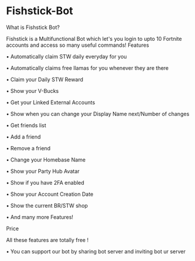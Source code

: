# Fishstick-Bot

What is Fishstick Bot?

Fishstick is a Multifunctional Bot which let's you login to upto 10 Fortnite accounts and access so many useful commands!
Features

• Automatically claim STW daily everyday for you

• Automatically claims free llamas for you whenever they are there

• Claim your Daily STW Reward

• Show your V-Bucks

• Get your Linked External Accounts

• Show when you can change your Display Name next/Number of changes

• Get friends list

• Add a friend

• Remove a friend

• Change your Homebase Name

• Show your Party Hub Avatar

• Show if you have 2FA enabled

• Show your Account Creation Date

• Show the current BR/STW shop

• And many more Features!

Price

All these features are totally free !

• You can support our bot by sharing bot server and inviting bot ur server
